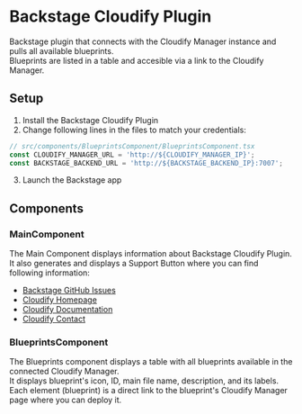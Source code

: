 # Backstage Cloudify Plugin

Backstage plugin that connects with the Cloudify Manager instance and pulls all available blueprints.  
Blueprints are listed in a table and accesible via a link to the Cloudify Manager.


## Setup

1. Install the Backstage Cloudify Plugin
2. Change following lines in the files to match your credentials:
```ts
// src/components/BlueprintsComponent/BlueprintsComponent.tsx
const CLOUDIFY_MANAGER_URL = 'http://${CLOUDIFY_MANAGER_IP}';
const BACKSTAGE_BACKEND_URL = 'http://${BACKSTAGE_BACKEND_IP}:7007';
```
3. Launch the Backstage app

## Components

### MainComponent

The Main Component displays information about Backstage Cloudify Plugin.  
It also generates and displays a Support Button where you can find following information:
- [Backstage GitHub Issues](https://github.com/backstage/backstage/issues)
- [Cloudify Homepage](https://cloudify.co/)
- [Cloudify Documentation](https://docs.cloudify.co/latest/)
- [Cloudify Contact](https://cloudify.co/contact/)

### BlueprintsComponent

The Blueprints component displays a table with all blueprints available in the connected Cloudify Manager.  
It displays blueprint's icon, ID, main file name, description, and its labels.  
Each element (blueprint) is a direct link to the blueprint's Cloudify Manager page where you can deploy it.
